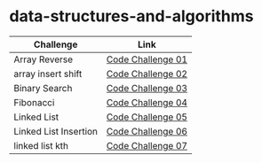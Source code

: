# data-structures-and-algorithms

| Challenge             | Link                                                 |
|-----------------------|------------------------------------------------------|
| Array Reverse         | [Code Challenge 01](Reverse_Array/README.md)         |
| array insert shift    | [Code Challenge 02](array_insert_shift/README.md)    |
| Binary Search         | [Code Challenge 03](array_binary_search/README.md)   |
| Fibonacci             | [Code Challenge 04](Fibunacci/README.md)             |
| Linked List           | [Code Challenge 05](linked_list/README.md)           |
| Linked List Insertion | [Code Challenge 06](linked_list/code06append.png)    |
| linked list kth       | [Code Challenge 07](linked_list/Code_challenge07.md) |